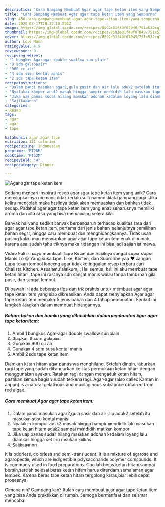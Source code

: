 ```yaml
---
description: "Cara Gampang Membuat Agar agar tape ketan item yang Sempurna"
title: "Cara Gampang Membuat Agar agar tape ketan item yang Sempurna"
slug: 450-cara-gampang-membuat-agar-agar-tape-ketan-item-yang-sempurna
date: 2020-08-17T20:37:10.891Z
image: https://img-global.cpcdn.com/recipes/8592e31f40f07049/751x532cq70/agar-agar-tape-ketan-item-foto-resep-utama.jpg
thumbnail: https://img-global.cpcdn.com/recipes/8592e31f40f07049/751x532cq70/agar-agar-tape-ketan-item-foto-resep-utama.jpg
cover: https://img-global.cpcdn.com/recipes/8592e31f40f07049/751x532cq70/agar-agar-tape-ketan-item-foto-resep-utama.jpg
author: Lois Mann
ratingvalue: 4.5
reviewcount: 9
recipeingredient:
- "1 bungkus Agaragar double swallow sun plain"
- "9 sdm gulapasir"
- "900 cc air"
- "4 sdm susu kental manis"
- "2 sds tape ketan item"
recipeinstructions:
- "Dalam panci masukan agar2,gula pasir dan air lalu aduk2 setelah itu masukan susu kental manis"
- "Nyalakan kompor aduk2 masak hingga hampir mendidih lalu masukan tape ketan hitam aduk2 sampai mendidih matikan kompor"
- "Jika uap panas sudah hilang masukan adonan kedalam loyang lalu diamkan hingga set bru msukan kulkas"
- "Sajikaaannn"
categories:
- Resep
tags:
- agar
- agar
- tape

katakunci: agar agar tape 
nutrition: 121 calories
recipecuisine: Indonesian
preptime: "PT28M"
cooktime: "PT52M"
recipeyield: "4"
recipecategory: Dinner

---
```



![Agar agar tape ketan item](https://img-global.cpcdn.com/recipes/8592e31f40f07049/751x532cq70/agar-agar-tape-ketan-item-foto-resep-utama.jpg)

Sedang mencari inspirasi resep agar agar tape ketan item yang unik? Cara menyiapkannya memang tidak terlalu sulit namun tidak gampang juga. Jika keliru mengolah maka hasilnya tidak akan memuaskan dan bahkan tidak sedap. Padahal agar agar tape ketan item yang enak seharusnya memiliki aroma dan cita rasa yang bisa memancing selera kita.

Banyak hal yang sedikit banyak berpengaruh terhadap kualitas rasa dari agar agar tape ketan item, pertama dari jenis bahan, selanjutnya pemilihan bahan segar, hingga cara membuat dan menghidangkannya. Tidak usah pusing kalau mau menyiapkan agar agar tape ketan item enak di rumah, karena asal sudah tahu triknya maka hidangan ini bisa jadi sajian istimewa.

Video kali ini saya membuat Tape Ketan dan hasilnya sangat super duper Manis Lo 😍 Yang suka tape. Like, Komen, dan Subscribe yaa ♥ Jangan Lupa tekan tombol lonceng agar tidak ketinggalan resep terbaru dari Chalista Kitchen. Assalamu&#39;alaikum,,, Hai semua, kali ini aku membuat tape ketan hitam, tape ini rasanya sdh sangat manis walau tanpa tambahan gila pasir, dan sangat lembut.


Di bawah ini ada beberapa tips dan trik praktis untuk membuat agar agar tape ketan item yang siap dikreasikan. Anda dapat menyiapkan Agar agar tape ketan item memakai 5 jenis bahan dan 4 tahap pembuatan. Berikut ini langkah-langkah dalam membuat hidangannya.

<!--inarticleads1-->

##### Bahan-bahan dan bumbu yang dibutuhkan dalam pembuatan Agar agar tape ketan item:

1. Ambil 1 bungkus Agar-agar double swallow sun plain
1. Siapkan 9 sdm gulapasir
1. Gunakan 900 cc air
1. Gunakan 4 sdm susu kental manis
1. Ambil 2 sds tape ketan item


Diamkan ketan hitam agar panasnya menghilang. Setelah dingin, taburkan ragi tape yang sudah dihancurkan ke atas permukaan ketan hitam dengan menggunakan ayakan. Ratakan ragi dengan mengaduk ketan hitam, pastikan semua bagian sudah terkena ragi. Agar-agar (also called Kanten in Japan) is a natural gelatinous and mucilaginous substance obtained from red algae. 

<!--inarticleads2-->

##### Cara membuat Agar agar tape ketan item:

1. Dalam panci masukan agar2,gula pasir dan air lalu aduk2 setelah itu masukan susu kental manis
1. Nyalakan kompor aduk2 masak hingga hampir mendidih lalu masukan tape ketan hitam aduk2 sampai mendidih matikan kompor
1. Jika uap panas sudah hilang masukan adonan kedalam loyang lalu diamkan hingga set bru msukan kulkas
1. Sajikaaannn


It is odorless, colorless and semi-translucent. It is a mixture of agarose and agaropectin, which are indigestible polysaccharide polymer compounds. It is commonly used in food preparations. Cucilah beras ketan hitam sampai bersih,setelah selesai beras ketan hitam harus direndam semalaman agar lembek. Karena beras tape ketan hitam tergolong keras,biar lebih cepat prosesnya. 

Gimana nih? Gampang kan? Itulah cara membuat agar agar tape ketan item yang bisa Anda praktikkan di rumah. Semoga bermanfaat dan selamat mencoba!
